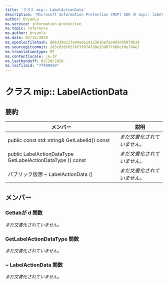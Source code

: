 ```yaml
---
title: 'クラス mip:: LabelActionData'
description: 'Microsoft Information Protection (MIP) SDK の mip:: labelactiondata クラスについて説明します。'
author: BryanLa
ms.service: information-protection
ms.topic: reference
ms.author: bryanla
ms.date: 02/14/2020
ms.openlocfilehash: d06339e217e04a6e1412361befae9d3d45070b16
ms.sourcegitcommit: 2d3c638fb576f3f074330a33d077db0cf0e7d4e7
ms.translationtype: MT
ms.contentlocale: ja-JP
ms.lasthandoff: 02/20/2020
ms.locfileid: "77489930"
---
```

# <a name="class-miplabelactiondata"></a>クラス mip:: LabelActionData 
  
## <a name="summary"></a>要約
 メンバー                        | 説明                                
--------------------------------|---------------------------------------------
public const std::string& GetLabelId() const  | _まだ文書化されていません。_
public LabelActionDataType GetLabelActionDataType () const  | _まだ文書化されていません。_
パブリック仮想 ~ LabelActionData ()  | _まだ文書化されていません。_
  
## <a name="members"></a>メンバー
  
### <a name="getlabelid-function"></a>Getlabが d 関数
_まだ文書化されていません。_

  
### <a name="getlabelactiondatatype-function"></a>GetLabelActionDataType 関数
_まだ文書化されていません。_

  
### <a name="labelactiondata-function"></a>~ LabelActionData 関数
_まだ文書化されていません。_
